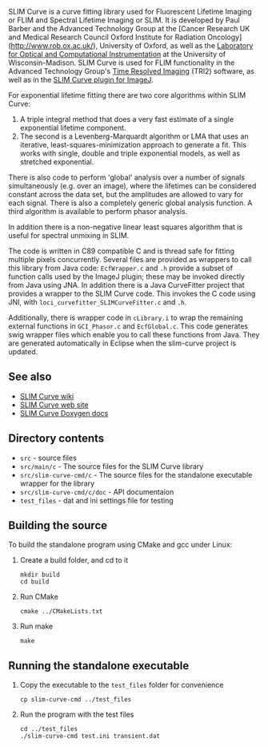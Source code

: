 SLIM Curve is a curve fitting library used for Fluorescent Lifetime Imaging or
FLIM and Spectral Lifetime Imaging or SLIM.  It is developed by Paul Barber and
the Advanced Technology Group at the [Cancer Research UK and Medical Research
Council Oxford Institute for Radiation Oncology] (http://www.rob.ox.ac.uk/),
University of Oxford, as well as the [Laboratory for Optical and Computational
Instrumentation](http://loci.wisc.edu/) at the University of Wisconsin-Madison.
SLIM Curve is used for FLIM functionality in the Advanced Technology
Group's [Time Resolved Imaging](https://www.assembla.com/spaces/ATD_TRI/wiki)
(TRI2) software, as well as in the [SLIM Curve plugin for
ImageJ](http://fiji.sc/SLIM_Curve).

For exponential lifetime fitting there are two core algorithms within SLIM
Curve:

1. A triple integral method that does a very fast estimate of a single
   exponential lifetime component.
2. The second is a Levenberg-Marquardt algorithm or LMA that uses an iterative,
   least-squares-minimization approach to generate a fit. This works with
   single, double and triple exponential models, as well as stretched
   exponential.

There is also code to perform 'global' analysis over a number of signals
simultaneously (e.g. over an image), where the lifetimes can be considered
constant across the data set, but the amplitudes are allowed to vary for each
signal. There is also a completely generic global analysis function. A third
algorithm is available to perform phasor analysis.

In addition there is a non-negative linear least squares algorithm that is
useful for spectral unmixing in SLIM.

The code is written in C89 compatible C and is thread safe for fitting multiple
pixels concurrently. Several files are provided as wrappers to call this
library from Java code: `EcfWrapper.c` and `.h` provide a subset of function
calls used by the ImageJ plugin; these may be invoked directly from Java using
JNA. In addition there is a Java CurveFitter project that provides a wrapper to
the SLIM Curve code. This invokes the C code using JNI, with
`loci_curvefitter_SLIMCurveFitter.c` and `.h`.

Additionally, there is wrapper code in `cLibrary.i` to wrap the remaining external
functions in `GCI_Phasor.c` and `EcfGlobal.c`.  This code generates swig wrapper files 
which enable you to call these functions from Java.  They are generated 
automatically in Eclipse when the slim-curve project is updated.

## See also

* [SLIM Curve wiki](https://github.com/slim-curve/slim-curve/wiki)
* [SLIM Curve web site](https://slim-curve.github.io/)
* [SLIM Curve Doxygen docs](http://code.imagej.net/slim-curve/html/)

## Directory contents

* `src` - source files
* `src/main/c` - The source files for the SLIM Curve library
* `src/slim-curve-cmd/c` - The source files for the standalone executable
  wrapper for the library
* `src/slim-curve-cmd/c/doc` - API documentaion
* `test_files` - dat and ini settings file for testing

## Building the source

To build the standalone program using CMake and gcc under Linux:

1.  Create a build folder, and cd to it

    ```
    mkdir build
    cd build
    ```

2.  Run CMake

    ```
    cmake ../CMakeLists.txt
    ```

3.  Run make

    ```
    make
    ```

## Running the standalone executable

1.  Copy the executable to the `test_files` folder for convenience

    ```
    cp slim-curve-cmd ../test_files
    ```

2.  Run the program with the test files

    ```
    cd ../test_files
    ./slim-curve-cmd test.ini transient.dat
    ```
